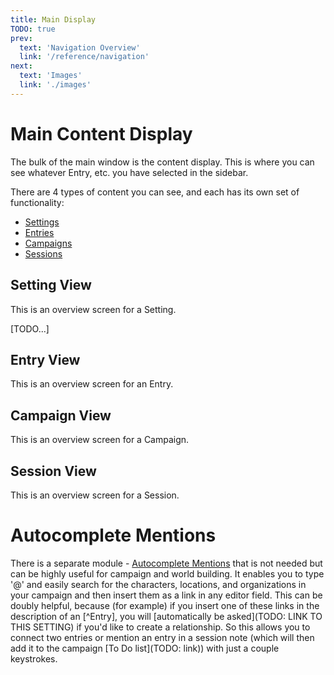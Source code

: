```yaml
---
title: Main Display
TODO: true
prev: 
  text: 'Navigation Overview'
  link: '/reference/navigation'
next: 
  text: 'Images'
  link: './images'
---
```

# Main Content Display

The bulk of the main window is the content display.  This is where you can see whatever Entry, etc. you have selected in the sidebar.

There are 4 types of content you can see, and each has its own set of functionality:
- [Settings](/reference/world-building/content/setting)
- [Entries](/reference/world-building/content/entry)
- [Campaigns](/reference/world-building/content/campaign)
- [Sessions](/reference/world-building/content/session)

## Setting View
This is an overview screen for a Setting.

[TODO...]

## Entry View
This is an overview screen for an Entry.

## Campaign View
This is an overview screen for a Campaign.

## Session View
This is an overview screen for a Session.

# Autocomplete Mentions
There is a separate module - [Autocomplete Mentions](https://github.com/dovrosenberg/fvtt-autocomplete-mentions) that is not needed but can be highly useful for campaign and world building.  It enables you to type '@' and easily search for the characters, locations, and organizations in your campaign and then insert them as a link in any editor field.  This can be doubly helpful, because (for example) if you insert one of these links in the description of an [^Entry], you will [automatically be asked](TODO: LINK TO THIS SETTING) if you'd like to create a relationship.  So this allows you to connect two entries or mention an entry in a session note (which will then add it to the campaign [To Do list](TODO: link)) with just a couple keystrokes.
